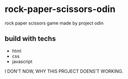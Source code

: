 # rock-paper-scissors-odin

rock paper scissors game made by project odin
## build with techs

* html
* css
* javascript


I DON'T NOW, WHY THIS PROJECT DOENS'T WORKING.
